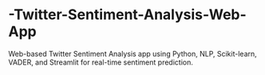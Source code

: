 # -Twitter-Sentiment-Analysis-Web-App
Web-based Twitter Sentiment Analysis app using Python, NLP, Scikit-learn, VADER, and Streamlit for real-time sentiment prediction.

